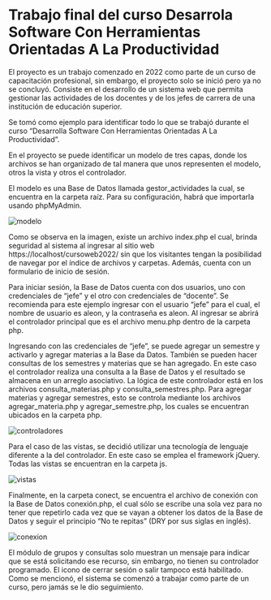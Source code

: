 # Trabajo final del curso Desarrola Software Con Herramientas Orientadas A La Productividad
El proyecto es un trabajo comenzado en 2022 como parte de un curso de capacitación profesional, sin embargo, el proyecto solo se inició pero ya no se concluyó. Consiste en el desarrollo de un sistema web que permita gestionar las actividades de los docentes y de los jefes de carrera de una institución de educación superior.

Se tomó como ejemplo para identificar todo lo que se trabajó durante el curso “Desarrolla Software Con Herramientas Orientadas A La Productividad”.

En el proyecto se puede identificar un modelo de tres capas, donde los archivos se han organizado de tal manera que unos representen el modelo, otros la vista y otros el controlador.

El modelo es una Base de Datos llamada gestor_actividades la cual, se encuentra en la carpeta raíz. Para su configuración, habrá que importarla usando phpMyAdmin.

![modelo](./blob/main/carpetaprincipal.JPG "modelo Base de Datos")

Como se observa en la imagen, existe un archivo index.php el cual, brinda seguridad al sistema al ingresar al sitio web https://localhost/cursoweb2022/ sin que los visitantes tengan la posibilidad de navegar por el índice de archivos y carpetas. Además, cuenta con un formulario de inicio de sesión. 

Para iniciar sesión, la Base de Datos cuenta con dos usuarios, uno con credenciales de “jefe” y el otro con credenciales de “docente”. Se recomienda para este ejemplo ingresar con el usuario “jefe” para el cual, el nombre de usuario es aleon, y la contraseña es aleon. Al ingresar se abrirá el controlador principal que es el archivo menu.php dentro de la carpeta php.

Ingresando con las credenciales de “jefe”, se puede agregar un semestre y activarlo y agregar materias a la Base da Datos. También se pueden hacer consultas de los semestres y materias que se han agregado. En este caso el controlador realiza una consulta a la Base de Datos y el resultado se almacena en un arreglo asociativo. La lógica de este controlador está en los archivos consulta_materias.php y consulta_semestres.php. Para agregar materias y agregar semestres, esto se controla mediante los archivos agregar_materia.php y agregar_semestre.php, los cuales se encuentran ubicados en la carpeta php.

![controladores](./blob/main/carpetaphp.JPG "Carpeta de los controladores")

Para el caso de las vistas, se decidió utilizar una tecnología de lenguaje diferente a la del controlador. En este caso se emplea el framework jQuery. Todas las vistas se encuentran en la carpeta js.

![vistas](./blob/main/carpetajs.JPG "Carpeta de las vistas")

Finalmente, en la carpeta conect, se encuentra el archivo de conexión con la Base de Datos conexión.php, el cual sólo se escribe una sola vez para no tener que repetirlo cada vez que se vayan a obtener los datos de la Base de Datos y seguir el principio “No te repitas” (DRY por sus siglas en inglés).

![conexion](./blob/main/conexion.JPG "Carpeta de conexión")

El módulo de grupos y consultas solo muestran un mensaje para indicar que se está solicitando ese recurso, sin embargo, no tienen su controlador programado. El icono de cerrar sesión o salir tampoco está habilitado. Como se mencionó, el sistema se comenzó a trabajar como parte de un curso, pero jamás se le dio seguimiento.